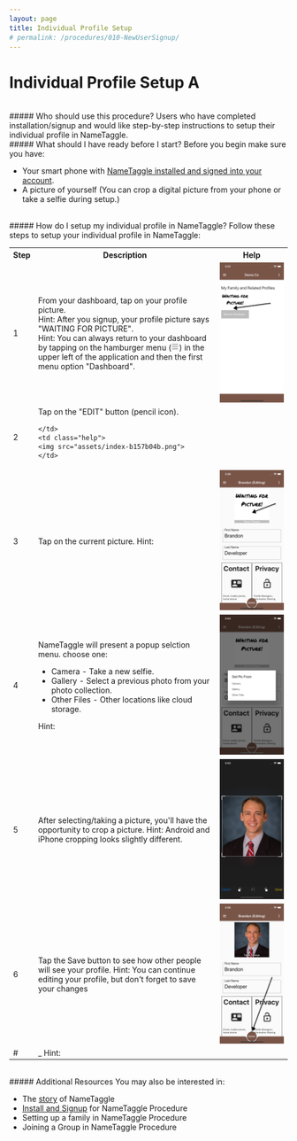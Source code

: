 ```yaml
---
layout: page
title: Individual Profile Setup
# permalink: /procedures/010-NewUserSignup/
---
```


<h1 class="perm-marker">Individual Profile Setup A</h1>

<br>
##### Who should use this procedure?
Users who have completed installation/signup and would like step-by-step instructions to setup their individual profile in NameTaggle.

<br>
##### What should I have ready before I start?
Before you begin make sure you have:
<ul class="release-bullets">
<li> Your smart phone with <a href="/procedures/010-NewUserSignup">NameTaggle installed and signed into your account</a>.</li>
<li> A picture of yourself (You can crop a digital picture from your phone or take a selfie during setup.)</li>
</ul>

<br>
##### How do I setup my individual profile in NameTaggle?
Follow these steps to setup your individual profile in NameTaggle:
<table class="procedure-table">
  <tr>
    <th>Step</th>
    <th>Description</th>
    <th>Help</th>
  </tr>

  <tr>
    <td class="step-num">1</td>
    <td class="description">From your dashboard, tap on your profile picture.
    <br>
    <span class="procedure-hint">
      Hint: After you signup, your profile picture says "WAITING FOR PICTURE".
    </span>
    <br>
      <span class="procedure-hint">
        Hint: You can always return to your dashboard by tapping on the hamburger menu (<img src="/assets/hamburger.png" height="14px">) in the upper left of the application and then the first menu option "Dashboard".
      </span>
    </td>
    <td class="help">
    <img src="assets/index-3c5014c0.png">
    </td>
  </tr>

  <tr>
    <td class="step-num">2</td>
    <td class="description"> Tap on the "EDIT" button (pencil icon).

    </td>
    <td class="help">
    <img src="assets/index-b157b04b.png">
    </td>
  </tr>

  <tr>
    <td class="step-num">3</td>
    <td class="description">Tap on the current picture.
      <span class="procedure-hint">
        Hint:
      </span>
    </td>
    <td class="help">
    <img src="assets/index-ac26342d.png">
    </td>
  </tr>

  <tr>
    <td class="step-num">4</td>
    <td class="description">NameTaggle will present a popup selction menu. choose one:
    <ul>
      <li>Camera - Take a new selfie.</li>
      <li>Gallery - Select a previous photo from your photo collection.</li>
      <li>Other Files - Other locations like cloud storage.</li>
    </ul
      <span class="procedure-hint">
        Hint:
      </span>
    </td>
    <td class="help">
    <img src="assets/index-cfd766f6.png">
    </td>
  </tr>

  <tr>
    <td class="step-num">5</td>
    <td class="description">After selecting/taking a picture, you'll have the opportunity to crop a picture.
      <span class="procedure-hint">
        Hint: Android and iPhone cropping looks slightly different.
      </span>
    </td>
    <td class="help">
    <img src="assets/index-52b1e334.png">
    </td>
  </tr>

  <tr>
    <td class="step-num">6</td>
    <td class="description"> Tap the Save button to see how other people will see your profile.
      <span class="procedure-hint">
        Hint: You can continue editing your profile, but don't forget to save your changes
      </span>
    </td>
    <td class="help">
    <img src="assets/index-1dc63dea.png">
    </td>
  </tr>

  <tr>
    <td class="step-num">#</td>
    <td class="description">_
      <span class="procedure-hint">
        Hint:
      </span>
    </td>
    <td class="help">
    </td>
  </tr>


</table>

<br>
##### Additional Resources
You may also be interested in:
<ul class="release-bullets">
<li>The <a class="" href="/about/">story</a> of NameTaggle</li>
<li><a href="/procedures/010-NewUserSignup">Install and Signup</a> for NameTaggle Procedure</li>
<li>Setting up a family in NameTaggle Procedure</li>
<li>Joining a Group in NameTaggle Procedure</li>
</ul>
